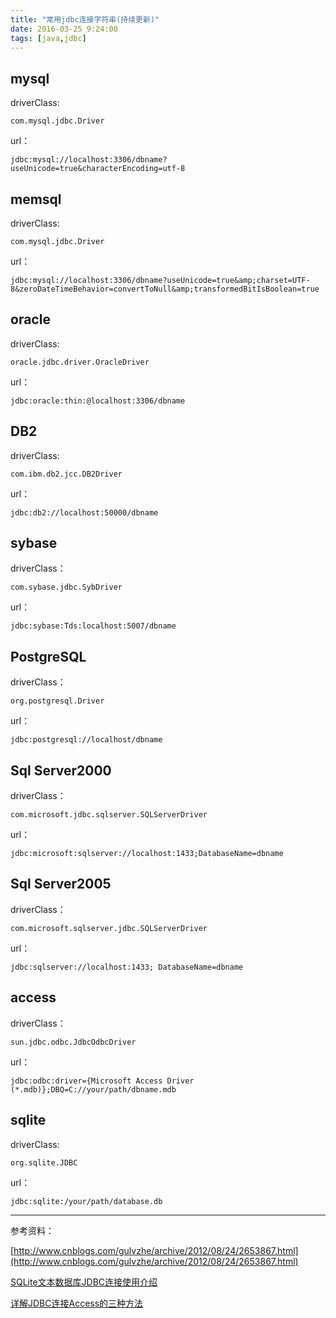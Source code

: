 ```yaml
---
title: "常用jdbc连接字符串(持续更新)"
date: 2016-03-25 9:24:00
tags: [java,jdbc]
---
```


mysql
-----

driverClass:

	com.mysql.jdbc.Driver
	
url：

	jdbc:mysql://localhost:3306/dbname?useUnicode=true&characterEncoding=utf-8

memsql
-----
<!--more-->
driverClass:

	com.mysql.jdbc.Driver
	
url：

	jdbc:mysql://localhost:3306/dbname?useUnicode=true&amp;charset=UTF-8&zeroDateTimeBehavior=convertToNull&amp;transformedBitIsBoolean=true
	
oracle
-----

driverClass:

	oracle.jdbc.driver.OracleDriver
	
url：

	jdbc:oracle:thin:@localhost:3306/dbname
	
DB2
-----

driverClass:
    
    com.ibm.db2.jcc.DB2Driver
    
url：

    jdbc:db2://localhost:50000/dbname
    
sybase
-----

driverClass：

	com.sybase.jdbc.SybDriver
    
url：

	jdbc:sybase:Tds:localhost:5007/dbname
    
PostgreSQL
-----

driverClass：
	
	org.postgresql.Driver
    
url：
	
	jdbc:postgresql://localhost/dbname
    
Sql Server2000
-----

driverClass：
	
	com.microsoft.jdbc.sqlserver.SQLServerDriver
    
url：
	
	jdbc:microsoft:sqlserver://localhost:1433;DatabaseName=dbname
    
Sql Server2005
-----

driverClass：
	
	com.microsoft.sqlserver.jdbc.SQLServerDriver
    
url：

	jdbc:sqlserver://localhost:1433; DatabaseName=dbname
	
access
-----

driverClass：
	
	sun.jdbc.odbc.JdbcOdbcDriver
	
url：

	jdbc:odbc:driver={Microsoft Access Driver (*.mdb)};DBQ=C://your/path/dbname.mdb
	
	
sqlite
-----

driverClass:

	org.sqlite.JDBC
url：	

	jdbc:sqlite:/your/path/database.db

------
参考资料：

[http://www.cnblogs.com/gulvzhe/archive/2012/08/24/2653867.html](http://www.cnblogs.com/gulvzhe/archive/2012/08/24/2653867.html)

[SQLite文本数据库JDBC连接使用介绍](http://just4java.iteye.com/blog/2108541)

[详解JDBC连接Access的三种方法](http://developer.51cto.com/art/200907/138837.htm)